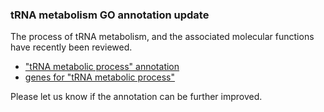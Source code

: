 ### tRNA metabolism GO annotation update
<!-- newsfeed_thumbnail: rna_metabolism_32px.png -->

The process of tRNA metabolism, and the associated molecular functions
have recently been reviewed.

 - ["tRNA metabolic process" annotation](https://www.pombase.org/term/GO:0006399)
 - [genes for "tRNA metabolic process"](https://www.pombase.org/term_genes/GO:0006399)

Please let us know if the annotation can be further improved.

